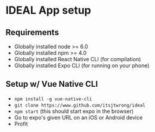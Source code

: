 # IDEAL App setup
## Requirements
- Globally installed node >= 6.0
- Globally installed npm >= 4.0
- Globally installed React Native CLI  (for compilation)
- Globally installed Expo CLI (for running on your phone)

## Setup w/ Vue Native CLI
- `npm install -g vue-native-cli`
- `git clone https://www.github.com/itsjtwrong/ideal`
- `npm start` (this should start expo in the browser)
- Go to expo's given URL on an iOS or Android device
- Profit
